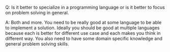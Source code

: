 Q: Is it better to specialize in a programming language or is it better to
focus on problem solving in general. 

A: Both and more. You need to be really good at some language to be able to
implement a solution. Ideally you should be good at multiple languages because
each is better for different use case and each makes you think in different
way. You also need to have some domain specific knowledge and general problem
solving skills.
